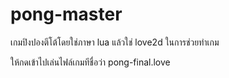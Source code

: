 # pong-master

เกมปิงปองตีโต้โดยใช่ภาษา lua แล้วใช่ love2d ในการช่วยทำเกม

ให้กดเข้าไปเล่นไฟล์เกมทีชื่อว่า  pong-final.love
